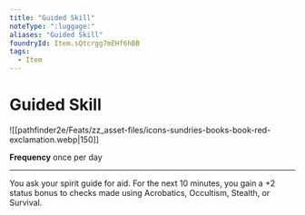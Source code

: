 ```yaml
---
title: "Guided Skill"
noteType: ":luggage:"
aliases: "Guided Skill"
foundryId: Item.sQtcrgg7mEHf6hBB
tags:
  - Item
---
```


# Guided Skill
![[pathfinder2e/Feats/zz_asset-files/icons-sundries-books-book-red-exclamation.webp|150]]

**Frequency** once per day

* * *

You ask your spirit guide for aid. For the next 10 minutes, you gain a +2 status bonus to checks made using Acrobatics, Occultism, Stealth, or Survival.
